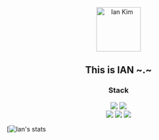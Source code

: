 <p align="center">
 <img width="100px" src="https://cdn-icons-png.flaticon.com/512/1102/1102874.png?w=360" align="center" alt="Ian Kim" />

 <h2 align="center">This is IAN ~.~</h2>
</p>

<h3 align="center"> Stack </h3>
<div align="center">
<img src="https://img.shields.io/badge/JavaScript-F7DF1E?style=flat-square&logo=javascript&logoColor=black">
<img src="https://img.shields.io/badge/HTML5-E34F26?style=flat-square&logo=html5&logoColor=white">
<br>
<img src="https://img.shields.io/badge/Verilog-#006600?style=flat-square&logo=v&logoColor=black"/>
<img src="https://img.shields.io/badge/SystemVerilog-#FF61F6?style=flat-square&logo=stripe&logoColor=black"/>
<img src="https://img.shields.io/badge/UVM-#512BD4?style=flat-square&logo=verizon&logoColor=white"/>
</div>

[![Ian's stats](https://github-readme-stats.vercel.app/api?username=Iankimzz&show_icons&theme=radical)
